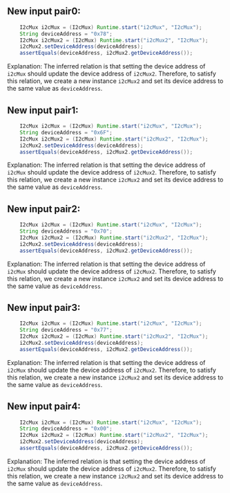## New input pair0:
```java
    I2cMux i2cMux = (I2cMux) Runtime.start("i2cMux", "I2cMux");
    String deviceAddress = "0x78";
    I2cMux i2cMux2 = (I2cMux) Runtime.start("i2cMux2", "I2cMux");
    i2cMux2.setDeviceAddress(deviceAddress);
    assertEquals(deviceAddress, i2cMux2.getDeviceAddress());
```
Explanation: The inferred relation is that setting the device address of `i2cMux` should update the device address of `i2cMux2`. Therefore, to satisfy this relation, we create a new instance `i2cMux2` and set its device address to the same value as `deviceAddress`.

## New input pair1:
```java
    I2cMux i2cMux = (I2cMux) Runtime.start("i2cMux", "I2cMux");
    String deviceAddress = "0x6F";
    I2cMux i2cMux2 = (I2cMux) Runtime.start("i2cMux2", "I2cMux");
    i2cMux2.setDeviceAddress(deviceAddress);
    assertEquals(deviceAddress, i2cMux2.getDeviceAddress());
```
Explanation: The inferred relation is that setting the device address of `i2cMux` should update the device address of `i2cMux2`. Therefore, to satisfy this relation, we create a new instance `i2cMux2` and set its device address to the same value as `deviceAddress`.

## New input pair2:
```java
    I2cMux i2cMux = (I2cMux) Runtime.start("i2cMux", "I2cMux");
    String deviceAddress = "0x70";
    I2cMux i2cMux2 = (I2cMux) Runtime.start("i2cMux2", "I2cMux");
    i2cMux2.setDeviceAddress(deviceAddress);
    assertEquals(deviceAddress, i2cMux2.getDeviceAddress());
```
Explanation: The inferred relation is that setting the device address of `i2cMux` should update the device address of `i2cMux2`. Therefore, to satisfy this relation, we create a new instance `i2cMux2` and set its device address to the same value as `deviceAddress`.

## New input pair3:
```java
    I2cMux i2cMux = (I2cMux) Runtime.start("i2cMux", "I2cMux");
    String deviceAddress = "0x77";
    I2cMux i2cMux2 = (I2cMux) Runtime.start("i2cMux2", "I2cMux");
    i2cMux2.setDeviceAddress(deviceAddress);
    assertEquals(deviceAddress, i2cMux2.getDeviceAddress());
```
Explanation: The inferred relation is that setting the device address of `i2cMux` should update the device address of `i2cMux2`. Therefore, to satisfy this relation, we create a new instance `i2cMux2` and set its device address to the same value as `deviceAddress`.

## New input pair4:
```java
    I2cMux i2cMux = (I2cMux) Runtime.start("i2cMux", "I2cMux");
    String deviceAddress = "0x00";
    I2cMux i2cMux2 = (I2cMux) Runtime.start("i2cMux2", "I2cMux");
    i2cMux2.setDeviceAddress(deviceAddress);
    assertEquals(deviceAddress, i2cMux2.getDeviceAddress());
```
Explanation: The inferred relation is that setting the device address of `i2cMux` should update the device address of `i2cMux2`. Therefore, to satisfy this relation, we create a new instance `i2cMux2` and set its device address to the same value as `deviceAddress`.
